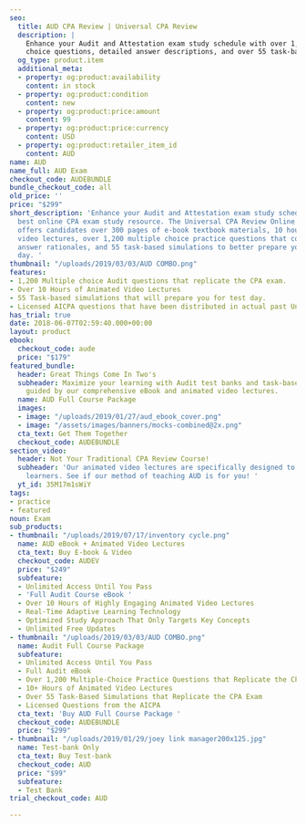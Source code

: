 ```yaml
---
seo:
  title: AUD CPA Review | Universal CPA Review
  description: |
    Enhance your Audit and Attestation exam study schedule with over 1,200 multiple
    choice questions, detailed answer descriptions, and over 55 task-based simulations replicating your real exam experience.
  og_type: product.item
  additional_meta:
  - property: og:product:availability
    content: in stock
  - property: og:product:condition
    content: new
  - property: og:product:price:amount
    content: 99
  - property: og:product:price:currency
    content: USD
  - property: og:product:retailer_item_id
    content: AUD
name: AUD
name_full: AUD Exam
checkout_code: AUDEBUNDLE
bundle_checkout_code: all
old_price: ''
price: "$299"
short_description: 'Enhance your Audit and Attestation exam study schedule with the
  best online CPA exam study resource. The Universal CPA Review Online review course
  offers candidates over 300 pages of e-book textbook materials, 10 hours of animated
  video lectures, over 1,200 multiple choice practice questions that come with detailed
  answer rationales, and 55 task-based simulations to better prepare you for test
  day. '
thumbnail: "/uploads/2019/03/03/AUD COMBO.png"
features:
- 1,200 Multiple choice Audit questions that replicate the CPA exam.
- Over 10 Hours of Animated Video Lectures
- 55 Task-based simulations that will prepare you for test day.
- Licensed AICPA questions that have been distributed in actual past Uniform CPA Exams.
has_trial: true
date: 2018-06-07T02:59:40.000+00:00
layout: product
ebook:
  checkout_code: aude
  price: "$179"
featured_bundle:
  header: Great Things Come In Two's
  subheader: Maximize your learning with Audit test banks and task-based simulations,
    guided by our comprehensive eBook and animated video lectures.
  name: AUD Full Course Package
  images:
  - image: "/uploads/2019/01/27/aud_ebook_cover.png"
  - image: "/assets/images/banners/mocks-combined@2x.png"
  cta_text: Get Them Together
  checkout_code: AUDEBUNDLE
section_video:
  header: Not Your Traditional CPA Review Course!
  subheader: 'Our animated video lectures are specifically designed to help visual
    learners. See if our method of teaching AUD is for you! '
  yt_id: 35M17m1sWiY
tags:
- practice
- featured
noun: Exam
sub_products:
- thumbnail: "/uploads/2019/07/17/inventory cycle.png"
  name: AUD eBook + Animated Video Lectures
  cta_text: Buy E-book & Video
  checkout_code: AUDEV
  price: "$249"
  subfeature:
  - Unlimited Access Until You Pass
  - 'Full Audit Course eBook '
  - Over 10 Hours of Highly Engaging Animated Video Lectures
  - Real-Time Adaptive Learning Technology
  - Optimized Study Approach That Only Targets Key Concepts
  - Unlimited Free Updates
- thumbnail: "/uploads/2019/03/03/AUD COMBO.png"
  name: Audit Full Course Package
  subfeature:
  - Unlimited Access Until You Pass
  - Full Audit eBook
  - Over 1,200 Multiple-Choice Practice Questions that Replicate the CPA Exam
  - 10+ Hours of Animated Video Lectures
  - Over 55 Task-Based Simulations that Replicate the CPA Exam
  - Licensed Questions from the AICPA
  cta_text: 'Buy AUD Full Course Package '
  checkout_code: AUDEBUNDLE
  price: "$299"
- thumbnail: "/uploads/2019/01/29/joey link manager200x125.jpg"
  name: Test-bank Only
  cta_text: Buy Test-bank
  checkout_code: AUD
  price: "$99"
  subfeature:
  - Test Bank
trial_checkout_code: AUD

---
```

